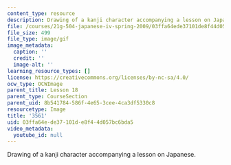 ```yaml
---
content_type: resource
description: Drawing of a kanji character accompanying a lesson on Japanese.
file: /courses/21g-504-japanese-iv-spring-2009/03ffa64ede37101de8f44d057bc6bda5_3561.gif
file_size: 499
file_type: image/gif
image_metadata:
  caption: ''
  credit: ''
  image-alt: ''
learning_resource_types: []
license: https://creativecommons.org/licenses/by-nc-sa/4.0/
ocw_type: OCWImage
parent_title: Lesson 18
parent_type: CourseSection
parent_uid: 8b541784-586f-4e65-3cee-4ca3df5330c8
resourcetype: Image
title: '3561'
uid: 03ffa64e-de37-101d-e8f4-4d057bc6bda5
video_metadata:
  youtube_id: null
---
```

Drawing of a kanji character accompanying a lesson on Japanese.